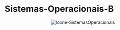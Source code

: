# Sistemas-Operacionais-B

<span style="display:block;text-align:center">![Icone-SistemasOperacionais](https://user-images.githubusercontent.com/38138765/89539145-c74bed00-d7d1-11ea-9a99-c806468836ae.png)
